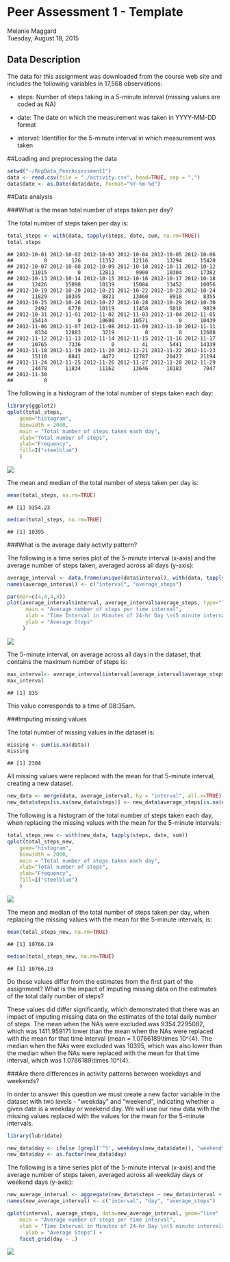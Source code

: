 # Peer Assessment 1 - Template
Melanie Maggard  
Tuesday, August 18, 2015  

## Data Description
The data for this assignment was downloaded from the course web site and includes the following variables in 17,568 observations:

- steps: Number of steps taking in a 5-minute interval (missing values are coded as NA)

- date: The date on which the measurement was taken in YYYY-MM-DD format

- interval: Identifier for the 5-minute interval in which measurement was taken

##Loading and preprocessing the data




```r
setwd("~/RepData_PeerAssessment1")
data <- read.csv(file = "./activity.csv", head=TRUE, sep = ",")
data$date <- as.Date(data$date, format="%Y-%m-%d")
```

##Data analysis

###What is the mean total number of steps taken per day?

The total number of steps taken per day is:

```r
total_steps <- with(data, tapply(steps, date, sum, na.rm=TRUE))
total_steps
```

```
## 2012-10-01 2012-10-02 2012-10-03 2012-10-04 2012-10-05 2012-10-06 
##          0        126      11352      12116      13294      15420 
## 2012-10-07 2012-10-08 2012-10-09 2012-10-10 2012-10-11 2012-10-12 
##      11015          0      12811       9900      10304      17382 
## 2012-10-13 2012-10-14 2012-10-15 2012-10-16 2012-10-17 2012-10-18 
##      12426      15098      10139      15084      13452      10056 
## 2012-10-19 2012-10-20 2012-10-21 2012-10-22 2012-10-23 2012-10-24 
##      11829      10395       8821      13460       8918       8355 
## 2012-10-25 2012-10-26 2012-10-27 2012-10-28 2012-10-29 2012-10-30 
##       2492       6778      10119      11458       5018       9819 
## 2012-10-31 2012-11-01 2012-11-02 2012-11-03 2012-11-04 2012-11-05 
##      15414          0      10600      10571          0      10439 
## 2012-11-06 2012-11-07 2012-11-08 2012-11-09 2012-11-10 2012-11-11 
##       8334      12883       3219          0          0      12608 
## 2012-11-12 2012-11-13 2012-11-14 2012-11-15 2012-11-16 2012-11-17 
##      10765       7336          0         41       5441      14339 
## 2012-11-18 2012-11-19 2012-11-20 2012-11-21 2012-11-22 2012-11-23 
##      15110       8841       4472      12787      20427      21194 
## 2012-11-24 2012-11-25 2012-11-26 2012-11-27 2012-11-28 2012-11-29 
##      14478      11834      11162      13646      10183       7047 
## 2012-11-30 
##          0
```

The following is a histogram of the total number of steps taken each day:

```r
library(ggplot2)
qplot(total_steps,
    geom="histogram", 
    binwidth = 2000,
    main = "Total number of steps taken each day", 
    xlab="Total number of steps", 
    ylab="Frequency", 
    fill=I("steelblue")
    )
```

![](PA1_template_files/figure-html/unnamed-chunk-2-1.png) 

The mean and median of the total number of steps taken per day is:

```r
mean(total_steps, na.rm=TRUE)
```

```
## [1] 9354.23
```

```r
median(total_steps, na.rm=TRUE)
```

```
## [1] 10395
```

###What is the average daily activity pattern?

The following is a time series plot of the 5-minute interval (x-axis) and the average number of steps taken, averaged across all days (y-axis):

```r
average_interval <- data.frame(unique(data$interval), with(data, tapply(steps, interval, mean, na.rm=TRUE)))
names(average_interval) <- c("interval", "average_steps")

par(mar=c(4,4,4,4))
plot(average_interval$interval, average_interval$average_steps, type="l",
      main = "Average number of steps per time interval",
      xlab = "Time Interval in Minutes of 24-hr Day \n(5 minute intervals from midnight (0) to 11:55pm (2355))",
      ylab = "Average Steps"
     )
```

![](PA1_template_files/figure-html/unnamed-chunk-4-1.png) 

The 5-minute interval, on average across all days in the dataset, that contains the maximum number of steps is:

```r
max_interval<- average_interval$interval[average_interval$average_steps==max(average_interval$average_steps)]
max_interval
```

```
## [1] 835
```

This value corresponds to a time of 08:35am.

###Imputing missing values

The total number of missing values in the dataset is:

```r
missing <- sum(is.na(data))
missing
```

```
## [1] 2304
```

All missing values were replaced with the mean for that 5-minute interval, creating a new dataset.

```r
new_data <- merge(data, average_interval, by = "interval", all.x=TRUE)
new_data$steps[is.na(new_data$steps)] <- new_data$average_steps[is.na(new_data$steps)]
```

The following is a histogram of the total number of steps taken each day, when replacing the missing values with the mean for the 5-minute intervals:

```r
total_steps_new <- with(new_data, tapply(steps, date, sum))
qplot(total_steps_new,
    geom="histogram", 
    binwidth = 2000,
    main = "Total number of steps taken each day", 
    xlab="Total number of steps", 
    ylab="Frequency", 
    fill=I("steelblue")
    )
```

![](PA1_template_files/figure-html/unnamed-chunk-8-1.png) 

The mean and median of the total number of steps taken per day, when replacing the missing values with the mean for the 5-minute intervals, is:

```r
mean(total_steps_new, na.rm=TRUE)
```

```
## [1] 10766.19
```

```r
median(total_steps_new, na.rm=TRUE)
```

```
## [1] 10766.19
```

Do these values differ from the estimates from the first part of the assignment?  What is the impact of imputing missing data on the estimates of the total daily number of steps?

These values did differ significantly, which demonstrated that there was an impact of imputing missing data on the estimates of the total daily number of steps.  The mean when the NAs were excluded was 9354.2295082, which was 1411.959171 lower than the mean when the NAs were replaced with the mean for that time interval (mean = 1.0766189\times 10^{4}.  The median when the NAs were excluded was 10395, which was also lower than the median when the NAs were replaced with the mean for that time interval, which was 1.0766189\times 10^{4}.

###Are there differences in activity patterns between weekdays and weekends?

In order to answer this question we must create a new factor variable in the dataset with two levels - "weekday" and "weekend", indicating whether a given date is a weekday or weekend day.  We will use our new data with the missing values replaced with the values for the mean for the 5-minute intervals.


```r
library(lubridate)

new_data$day <- ifelse (grepl('^S', weekdays(new_data$date)), "weekend", "weekday")
new_data$day <- as.factor(new_data$day)
```

The following is a time series plot of the 5-minute interval (x-axis) and the average number of steps taken, averaged across all weekday days or weekend days (y-axis):


```r
new_average_interval <- aggregate(new_data$steps ~ new_data$interval + new_data$day, new_data, mean)
names(new_average_interval) <- c("interval", "day", "average_steps")

qplot(interval, average_steps, data=new_average_interval, geom="line" ,
    main = "Average number of steps per time interval",
    xlab = "Time Interval in Minutes of 24-hr Day \n(5 minute intervals from midnight (0) to 11:55pm (2355))",
      ylab = "Average Steps") +
    facet_grid(day ~ .) 
```

![](PA1_template_files/figure-html/unnamed-chunk-11-1.png) 
